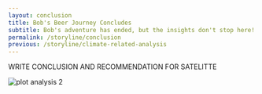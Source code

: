 ```yaml
---
layout: conclusion
title: Bob's Beer Journey Concludes
subtitle: Bob's adventure has ended, but the insights don't stop here! Explore a special beer proposition for EPFL's Satellite bar.
permalink: /storyline/conclusion
previous: /storyline/climate-related-analysis
---
```


WRITE CONCLUSION AND RECOMMENDATION FOR SATELITTE



<img title="" alt="plot analysis 2" src="{{ '/assets/figures/switzerland_plot.svg' | relative_url}}">